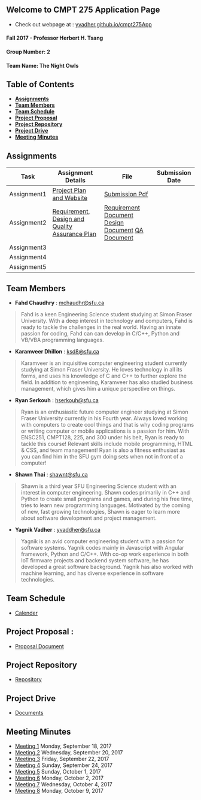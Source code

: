 ## Welcome to CMPT 275 Application Page 
- Check out webpage at : [yvadher.github.io/cmpt275App](https://yvadher.github.io/cmpt275App/)
#### Fall 2017 - Professor Herbert H. Tsang

#### Group Number:  2

#### Team Name:  The Night Owls

## Table of Contents

* **[Assignments](#assignments)**<br>
* **[Team Members](#team-members)**<br>
* **[Team Schedule](#team-schedule)**<br>
* **[Project Proposal](#project-proposal-)**<br>
* **[Project Repository](#project-repository)**<br>
* **[Project Drive](#project-repository)**<br>
* **[Meeting Minutes](#meeting-minutes)**<br>

## Assignments

 | Task        | Assignment Details                                                                      | File                                        | Submission Date |
 |-------------|-----------------------------------------------------------------------------------------|---------------------------------------------|-----------------|
 | Assignment1 | [Project Plan and Website](Documents/Assignment1_Instruction.pdf)                       | [Submission Pdf](Documents/Assignment1.pdf) |                 |
 | Assignment2 | [Requirement, Design and Quality Assurance Plan](Documents/Assignment2_Instruction.pdf) |   [Requirement Document](Documents/Assignment2_RequirmentDocument.pdf) [Design Document](Documents/Assignment2_Design.pdf) [QA Document](Documents/Assignment2_QA.pdf)   |                 |
 | Assignment3 |                                                                                         |                                             |                 |
 | Assignment4 |                                                                                         |                                             |                 |
 | Assignment5 |                                                                                         |                                             |                 |
 
## Team Members

* **Fahd Chaudhry** : mchaudhr@sfu.ca 
> Fahd is a keen Engineering Science student studying at Simon Fraser University. With a deep interest in technology and computers, Fahd is ready to tackle the challenges in the real world. Having an innate passion for coding, Fahd can can develop in C/C++, Python and VB/VBA programming languages. 

* **Karamveer Dhillon** : ksd8@sfu.ca 
> Karamveer is an inquisitive computer engineering student currently studying at Simon Fraser University. He loves technology in all its forms, and uses his knowledge of C and C++ to further explore the field. In addition to engineering, Karamveer has also studied business management, which gives him a unique perspective on things. 

* **Ryan Serkouh** : hserkouh@sfu.ca  
> Ryan is an enthusiastic future computer engineer studying at Simon Fraser University currently in his Fourth year. Always loved working with computers to create cool things and that is why coding programs or writing computer or mobile applications is a passion for him. With ENSC251, CMPT128, 225, and 300 under his belt, Ryan is ready to tackle this course! Relevant skills include mobile programming, HTML & CSS, and team management! Ryan is also a fitness enthusiast as you can find him in the SFU gym doing sets when not in front of a computer!

* **Shawn Thai** : shawnt@sfu.ca  
> Shawn is a third year SFU Engineering Science student with an interest in computer engineering. Shawn codes primarily in C++ and Python to create small programs and games, and during his free time, tries to learn new programming languages. Motivated by the coming of new, fast growing technologies, Shawn is eager to learn more about software development and project management.

* **Yagnik Vadher** : yvaddher@sfu.ca  
> Yagnik is an avid computer engineering student with a passion for software systems. Yagnik codes mainly in Javascript with Angular framework, Python and C/C++. With co-op work experience in both IoT firmware projects and backend system software, he has developed a great software background. Yagnik has also worked with machine learning, and has diverse experience in software technologies.
  
## Team Schedule  
- [Calender](https://calendar.google.com/calendar/embed?src=kishorraj110%40gmail.com&ctz=America/Vancouver)

## Project Proposal : 
- [Proposal Document](https://docs.google.com/document/d/1Sjle3Uqf5rmHdhPMzWy1VnGbLSjvbW4b8QMaoAgdRVY/edit)

## Project Repository 
- [Repository](https://github.com/yvadher/cmpt275App)

## Project Drive 
- [Documents](https://drive.google.com/drive/u/1/folders/0BwsesvpyYdXJUXNBN3VfWEFCdE0?usp=sharing&pli=1)

## Meeting Minutes 
-  [Meeting 1](https://drive.google.com/open?id=0B7aK5G9fAl8ySWl3ZmxlUzRWckU) Monday, September 18, 2017
-  [Meeting 2](https://drive.google.com/open?id=0B7aK5G9fAl8yWUpvYm0wb3g5Snc) Wednesday, September 20, 2017
-  [Meeting 3](https://drive.google.com/open?id=0B7aK5G9fAl8yNmUtYnhYTXdEVlU) Friday, September 22, 2017
-  [Meeting 4](https://drive.google.com/open?id=0B7aK5G9fAl8yOEdZWUVFWXBRdnM) Sunday, September 24, 2017
-  [Meeting 5](https://drive.google.com/open?id=0BwsesvpyYdXJcEtHa216UXZXSUU) Sunday, October 1, 2017
-  [Meeting 6](https://drive.google.com/open?id=0B7aK5G9fAl8yYU9kTzlnTUt1SW8) Monday, October 2, 2017
-  [Meeting 7](https://drive.google.com/open?id=0B7aK5G9fAl8yaTJuTmtIN3kweU0) Wednesday, October 4, 2017
-  [Meeting 8](https://drive.google.com/open?id=0B7aK5G9fAl8ySVpEUzJVNGg0ZzQ) Monday, October 9, 2017

